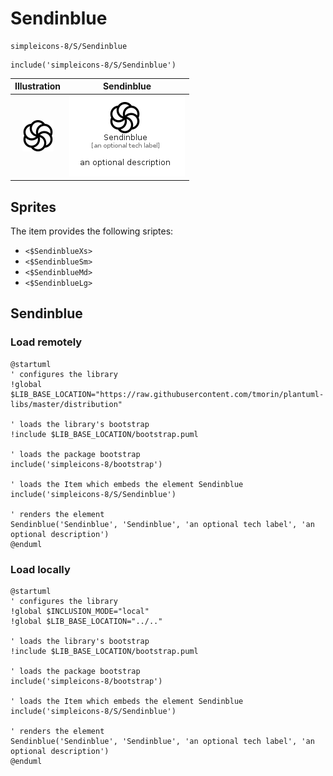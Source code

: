 # Sendinblue


```text
simpleicons-8/S/Sendinblue
```

```text
include('simpleicons-8/S/Sendinblue')
```



| Illustration | Sendinblue |
| :---: | :---: |
| ![illustration for Illustration](../../simpleicons-8/S/Sendinblue.png) | ![illustration for Sendinblue](../../simpleicons-8/S/Sendinblue.Local.png) |



## Sprites
The item provides the following sriptes:

- `<$SendinblueXs>`
- `<$SendinblueSm>`
- `<$SendinblueMd>`
- `<$SendinblueLg>`





## Sendinblue

### Load remotely
```plantuml
@startuml
' configures the library
!global $LIB_BASE_LOCATION="https://raw.githubusercontent.com/tmorin/plantuml-libs/master/distribution"

' loads the library's bootstrap
!include $LIB_BASE_LOCATION/bootstrap.puml

' loads the package bootstrap
include('simpleicons-8/bootstrap')

' loads the Item which embeds the element Sendinblue
include('simpleicons-8/S/Sendinblue')

' renders the element
Sendinblue('Sendinblue', 'Sendinblue', 'an optional tech label', 'an optional description')
@enduml
```

### Load locally
```plantuml
@startuml
' configures the library
!global $INCLUSION_MODE="local"
!global $LIB_BASE_LOCATION="../.."

' loads the library's bootstrap
!include $LIB_BASE_LOCATION/bootstrap.puml

' loads the package bootstrap
include('simpleicons-8/bootstrap')

' loads the Item which embeds the element Sendinblue
include('simpleicons-8/S/Sendinblue')

' renders the element
Sendinblue('Sendinblue', 'Sendinblue', 'an optional tech label', 'an optional description')
@enduml
```

